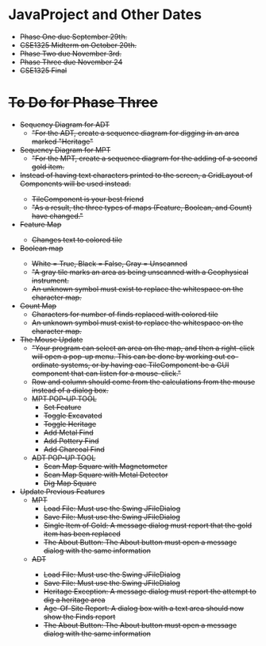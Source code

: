 <h1>JavaProject and Other Dates</h1>

<ul>
<li><strike>Phase One due September 29th.</li>
<li><strike>CSE1325 Midterm on October 20th.</li>
<li><strike>Phase Two due November 3rd.</li>
<li>Phase Three due November 24</li>
<li>CSE1325 Final</li>
</ul>


<h1>To Do for Phase Three</h1>
<ul>
<li>Sequency Diagram for ADT
  <ul><li>"For the ADT, create a sequence diagram for digging in an area marked "Heritage"</ul>
<li>Sequency Diagram for MPT
  <ul><li>"For the MPT, create a sequence diagram for the adding of a second gold item.</ul>
<li><strike>Instead of having text characters printed to the screen, a GridLayout of Components will be used instead.
  <ul>
  <li>TileComponent is your best friend
  <li>"As a result, the three types of maps (Feature, Boolean, and Count) have changed."</ul>
<li>Feature Map
  <ul><li>Changes text to colored tile</ul>
<li>Boolean map
  <ul><li>White = True, Black = False, Gray = Unscanned
  <li>"A gray tile marks an area as being unscanned with a Geophysical instrument.
  <li>An unknown symbol must exist to replace the whitespace on the character map.</ul>
<li>Count Map
  <ul><li>Characters for number of finds replaced with colored tile
  <li>An unknown symbol must exist to replace the whitespace on the character map.</strike></ul>
<li>The Mouse Update
  <ul><li>"Your program can select an area on the map, and then a right-click will open a pop-up menu. This can be done by working out co-ordinate systems, or by having eac TileComponent be a GUI component that can listen for a mouse-click."
  <li>Row and column should come from the calculations from the mouse instead of a dialog box.
  <li> MPT POP-UP TOOL
    <ul><li>Set Feature
    <li>Toggle Excavated
    <li>Toggle Heritage
    <li>Add Metal Find
    <li>Add Pottery Find
    <li>Add Charcoal Find
    </ul>
  <li> ADT POP-UP TOOL
    <ul><li>Scan Map Square with Magnetometer
    <li>Scan Map Square with Metal Detector
    <li>Dig Map Square</ul>
  </ul>
<li><strike>Update Previous Features
  <ul><li>MPT
    <ul><li>Load File: Must use the Swing JFileDialog
    <li>Save File: Must use the Swing JFileDialog
    <li>Single Item of Gold: A message dialog must report that the gold item has been replaced
    <li>The About Button: The About button must open a message dialog with the same information
    </ul>
  <li>ADT
    <ul><li>Load File: Must use the Swing JFileDialog
    <li>Save File: Must use the Swing JFileDialog
    <li>Heritage Exception: A message dialog must report the attempt to dig a heritage area
    <li>Age-Of-Site Report: A dialog box with a text area should now show the Finds report
    <li>The About Button: The About button must open a message dialog with the same information
    </ul></strike>
  </ul>
